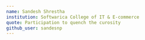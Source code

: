 ```yaml
---
name: Sandesh Shrestha
institution: Softwarica College of IT & E-commerce
quote: Participation to quench the curosity
github_user: sandesnp
---
```

